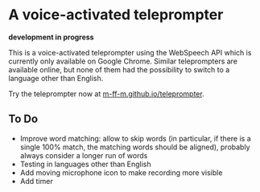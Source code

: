 # A voice-activated teleprompter

**development in progress**

This is a voice-activated teleprompter using the WebSpeech API which is currently only available
on Google Chrome. Similar teleprompters are available online, but none of them had the possibility
to switch to a language other than English.

Try the teleprompter now at [m-ff-m.github.io/teleprompter](https://m-ff-m.github.io/teleprompter/).

## To Do

- Improve word matching: allow to skip words (in particular, if there is a single 100% match, the matching words should be aligned), probably always consider a longer run of words
- Testing in languages other than English
- Add moving microphone icon to make recording more visible
- Add timer
